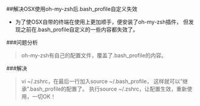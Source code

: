 ##解决OSX使用oh-my-zsh后.bash_profile自定义失效


* 为了使OSX自带的终端在使用上更加顺手，便安装了oh-my-zsh插件，
但发现之前在.bash_profile自定义的一些内容都失效了。

###问题分析

>oh-my-zsh有自己的配置文件，覆盖了.bash_profile的内容。



###解决
>vi ~/.zshrc，在最后一行加入source ~/.bash_profile，
这样就可以”继承”.bash_profile的配置了。
执行source ~/.zshrc，让配置生效，重新使用，一切OK！
